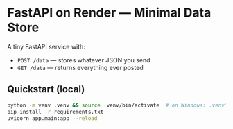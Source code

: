 # FastAPI on Render — Minimal Data Store

A tiny FastAPI service with:
- `POST /data` — stores whatever JSON you send
- `GET /data` — returns everything ever posted

## Quickstart (local)

```bash
python -m venv .venv && source .venv/bin/activate  # on Windows: .venv\Scripts\activate
pip install -r requirements.txt
uvicorn app.main:app --reload
